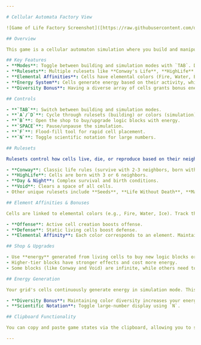 ```yaml
---

# Cellular Automata Factory View

![Game of Life Factory Screenshot]([https://raw.githubusercontent.com/deviousname/Game-of-Life-Factory/main/ss1.png](https://github.com/deviousname/Game-of-Life-Factory/blob/main/feedback.png))

## Overview

This game is a cellular automaton simulation where you build and manipulate grids of cells governed by different rulesets. Players can switch between **building** and **simulation** modes, modify rulesets, manage a logic block inventory, generate energy, and unlock upgrades. Cell diversity and elemental affinities unlock powerful bonuses, making strategic design crucial.

## Key Features
- **Modes**: Toggle between building and simulation modes with `TAB`. Design in **building mode**, and see cells come to life in **simulation mode**.
- **Rulesets**: Multiple rulesets like **Conway's Life**, **HighLife**, and **Replicator** define cell behavior. Customize and upgrade rulesets for stronger effects.
- **Elemental Affinities**: Cells have elemental colors (Fire, Water, Bio, etc.), and their balance grants bonuses. Track **offense** (new cells) and **defense** (static cells) for strategic gains.
- **Energy System**: Cells generate energy based on their activity, which you can use to buy new blocks or upgrade existing ones.
- **Diversity Bonus**: Having a diverse array of cells grants bonus energy. A well-balanced grid is key to maximizing your efficiency.

## Controls

- **`TAB`**: Switch between building and simulation modes.
- **`A`/`D`**: Cycle through rulesets (building) or colors (simulation).
- **`B`**: Open the shop to buy/upgrade logic blocks with energy.
- **`SPACE`**: Pause/unpause the simulation.
- **`F`**: Flood-fill tool for rapid cell placement.
- **`N`**: Toggle scientific notation for large numbers.

## Rulesets

Rulesets control how cells live, die, or reproduce based on their neighbors:

- **Conway**: Classic life rules (survive with 2-3 neighbors, born with 3).
- **HighLife**: Cells are born with 3 or 6 neighbors.
- **Day & Night**: Complex survival and birth conditions.
- **Void**: Clears a space of all cells.
- Other unique rulesets include **Seeds**, **Life Without Death**, **Maze**, **Gnarl**, and **Replicator**.

## Element Affinities & Bonuses

Cells are linked to elemental colors (e.g., Fire, Water, Ice). Track these affinities to gain energy bonuses. Diverse or balanced cell arrangements grant extra energy through a **diversity bonus**.

- **Offense**: Active cell creation boosts offense.
- **Defense**: Static living cells boost defense.
- **Elemental Affinity**: Each color corresponds to an element. Maintaining a mix of elemental cells increases your bonus.

## Shop & Upgrades

- Use **energy** generated from living cells to buy new logic blocks or upgrade existing ones.
- Higher-tier blocks have stronger effects and cost more energy.
- Some blocks (like Conway and Void) are infinite, while others need to be purchased.

## Energy Generation

Your grid's cells continuously generate energy in simulation mode. This energy can be spent in the shop to expand or upgrade your inventory.

- **Diversity Bonus**: Maintaining color diversity increases your energy output.
- **Scientific Notation**: Toggle large-number display using `N`.

## Clipboard Functionality

You can copy and paste game states via the clipboard, allowing you to save your progress or share designs with others.

---
```

